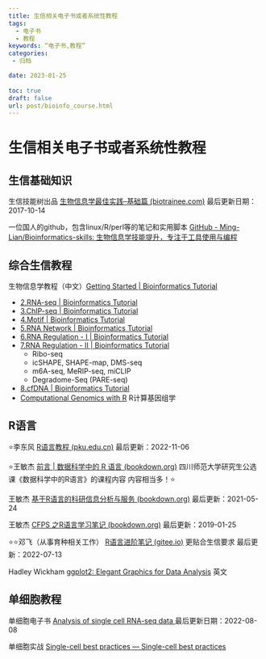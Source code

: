 ```yaml
---
title: 生信相关电子书或者系统性教程
tags:
  - 电子书
  - 教程
keywords: “电子书,教程”
categories:
 - 归档

date: 2023-01-25
  
toc: true
draft: false
url: post/bioinfo_course.html
---
```


# 生信相关电子书或者系统性教程

## 生信基础知识

生信技能树出品 [生物信息学最佳实践–基础篇 (biotrainee.com)](http://www.biotrainee.com/jmzeng/book/basic/) 最后更新日期：2017-10-14

一位国人的github，包含linux/R/perl等的笔记和实用脚本 [GitHub - Ming-Lian/Bioinformatics-skills: 生物信息学技能提升，专注于工具使用与编程](https://github.com/Ming-Lian/Bioinformatics-skills)

## 综合生信教程

生物信息学教程（中文）[Getting Started | Bioinformatics Tutorial](https://book.ncrnalab.org/teaching)

- [2.RNA-seq | Bioinformatics Tutorial](https://book.ncrnalab.org/teaching/part-iii.-ngs-data-analyses/2.rna-seq)
- [3.ChIP-seq | Bioinformatics Tutorial](https://book.ncrnalab.org/teaching/part-iii.-ngs-data-analyses/3.chip-seq)
- [4.Motif | Bioinformatics Tutorial](https://book.ncrnalab.org/teaching/part-iii.-ngs-data-analyses/4.motif)
- [5.RNA Network | Bioinformatics Tutorial](https://book.ncrnalab.org/teaching/part-iii.-ngs-data-analyses/5.rna-network)
- [6.RNA Regulation - I | Bioinformatics Tutorial](https://book.ncrnalab.org/teaching/part-iii.-ngs-data-analyses/6.rna-regulation)
- [7.RNA Regulation - II | Bioinformatics Tutorial](https://book.ncrnalab.org/teaching/part-iii.-ngs-data-analyses/7.rna-regulation-ii)
  - Ribo-seq
  - icSHAPE, SHAPE-map, DMS-seq
  - m6A-seq, MeRIP-seq, miCLIP
  - Degradome-Seq (PARE-seq)
- [8.cfDNA | Bioinformatics Tutorial](https://book.ncrnalab.org/teaching/part-iii.-ngs-data-analyses/8.cfdna)
- [Computational Genomics with R](https://compgenomr.github.io/book/) R计算基因组学

## R语言

⭐李东风  [R语言教程 (pku.edu.cn)](https://www.math.pku.edu.cn/teachers/lidf/docs/Rbook/html/_Rbook/index.html) 最后更新：2022-11-06

⭐王敏杰 [前言 | 数据科学中的 R 语言 (bookdown.org)](https://bookdown.org/wangminjie/R4DS/)  四川师范大学研究生公选课《数据科学中的R语言》的课程内容  内容相当多！⭐

王敏杰 [基于R语言的科研信息分析与服务 (bookdown.org)](https://bookdown.org/wangminjie/R4IS/#数据和代码) 最后更新：2021-05-24

王敏杰 [CFPS 之R语言学习笔记 (bookdown.org)](https://bookdown.org/wangminjie/R4cfps/)  最后更新：2019-01-25

⭐⭐邓飞（从事育种相关工作） [R语言进阶笔记 (gitee.io)](https://dengfei2013.gitee.io/r-language-advanced/index.html) 更贴合生信要求 最后更新：2022-07-13

 Hadley Wickham [ggplot2: Elegant Graphics for Data Analysis](https://ggplot2-book.org/index.html)  英文

## 单细胞教程

单细胞电子书 [Analysis of single cell RNA-seq data ](https://www.singlecellcourse.org/index.html) 最后更新日期：2022-08-08

单细胞实战 [Single-cell best practices — Single-cell best practices](https://www.sc-best-practices.org/preamble.html)
